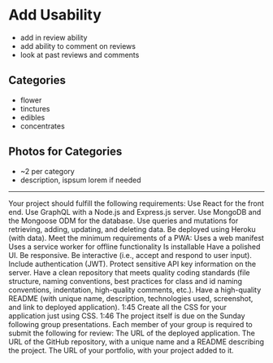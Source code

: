 # Add Usability   
* add in review ability  
* add ability to comment on reviews  
* look at past reviews and comments
    
## Categories  
* flower
* tinctures
* edibles
* concentrates

## Photos for Categories
* ~2 per category  
* description, ispsum lorem if needed  
  


---

Your project should fulfill the following requirements:
Use React for the front end.
Use GraphQL with a Node.js and Express.js server.
Use MongoDB and the Mongoose ODM for the database.
Use queries and mutations for retrieving, adding, updating, and deleting data.
Be deployed using Heroku (with data).
Meet the minimum requirements of a PWA:
Uses a web manifest
Uses a service worker for offline functionality
Is installable
Have a polished UI.
Be responsive.
Be interactive (i.e., accept and respond to user input).
Include authentication (JWT).
Protect sensitive API key information on the server.
Have a clean repository that meets quality coding standards (file structure, naming conventions, best practices for class and id naming conventions, indentation, high-quality comments, etc.).
Have a high-quality README (with unique name, description, technologies used, screenshot, and link to deployed application).
1:45
Create all the CSS for your application just using CSS.
1:46
The project itself is due on the Sunday following group presentations. Each member of your group is required to submit the following for review:
The URL of the deployed application.
The URL of the GitHub repository, with a unique name and a README describing the project.
The URL of your portfolio, with your project added to it.